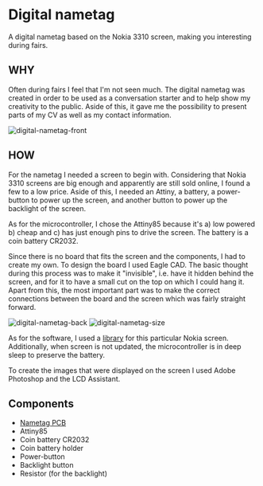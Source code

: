 # Digital nametag
A digital nametag based on the Nokia 3310 screen, making you interesting during fairs.

## WHY
Often during fairs I feel that I'm not seen much. The digital nametag was created in order to be used as a conversation starter and to help show my creativity to the public. Aside of this, it gave me the possibility to present parts of my CV as well as my contact information.

![digital-nametag-front](https://imgur.com/a/s5Adpak)

## HOW
For the nametag I needed a screen to begin with. Considering that Nokia 3310 screens are big enough and apparently are still sold online, I found a few to a low price. Aside of this, I needed an Attiny, a battery, a power-button to power up the screen, and another button to power up the backlight of the screen. 

As for the microcontroller, I chose the Attiny85 because it's a) low powered b) cheap and c) has just enough pins to drive the screen. The battery is a coin battery CR2032.

Since there is no board that fits the screen and the components, I had to create my own. To design the board I used Eagle CAD. The basic thought during this process was to make it "invisible", i.e. have it hidden behind the screen, and for it to have a small cut on the top on which I could hang it. Apart from this, the most important part was to make the correct connections between the board and the screen which was fairly straight forward. 

![digital-nametag-back](https://imgur.com/a/8zi8RwW)
![digital-nametag-size](https://imgur.com/a/LckUO18)

As for the software, I used a [library](https://github.com/platisd/nokia-5110-lcd-library) for this particular Nokia screen. 
Additionally, when screen is not updated, the microcontroller is in deep sleep to preserve the battery.

To create the images that were displayed on the screen I used Adobe Photoshop and the LCD Assistant.

## Components
* [Nametag PCB](https://oshpark.com/shared_projects/H9KOpiVm)
* Attiny85
* Coin battery CR2032
* Coin battery holder
* Power-button
* Backlight button
* Resistor (for the backlight)